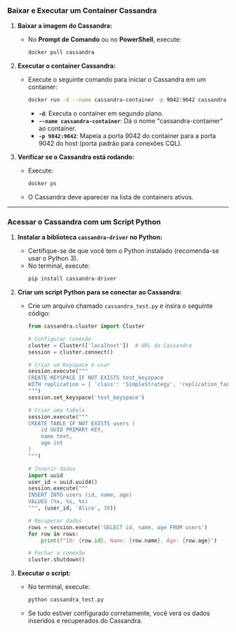 ### **Baixar e Executar um Container Cassandra**

1. **Baixar a imagem do Cassandra:**

   - No **Prompt de Comando** ou no **PowerShell**, execute:
     ```bash
     docker pull cassandra
     ```

2. **Executar o container Cassandra:**

   - Execute o seguinte comando para iniciar o Cassandra em um container:
     ```bash
     docker run -d --name cassandra-container -p 9042:9042 cassandra
     ```
     - **`-d`**: Executa o container em segundo plano.
     - **`--name cassandra-container`**: Dá o nome "cassandra-container" ao container.
     - **`-p 9042:9042`**: Mapeia a porta 9042 do container para a porta 9042 do host (porta padrão para conexões CQL).

3. **Verificar se o Cassandra está rodando:**
   - Execute:
     ```bash
     docker ps
     ```
   - O Cassandra deve aparecer na lista de containers ativos.

---

### **Acessar o Cassandra com um Script Python**

1. **Instalar a biblioteca `cassandra-driver` no Python:**

   - Certifique-se de que você tem o Python instalado (recomenda-se usar o Python 3).
   - No terminal, execute:
     ```bash
     pip install cassandra-driver
     ```

2. **Criar um script Python para se conectar ao Cassandra:**

   - Crie um arquivo chamado `cassandra_test.py` e insira o seguinte código:

     ```python
     from cassandra.cluster import Cluster

     # Configurar conexão
     cluster = Cluster(['localhost'])  # URL do Cassandra
     session = cluster.connect()

     # Criar um Keyspace e usar
     session.execute("""
     CREATE KEYSPACE IF NOT EXISTS test_keyspace
     WITH replication = { 'class': 'SimpleStrategy', 'replication_factor': '1' }
     """)
     session.set_keyspace('test_keyspace')

     # Criar uma tabela
     session.execute("""
     CREATE TABLE IF NOT EXISTS users (
         id UUID PRIMARY KEY,
         name text,
         age int
     )
     """)

     # Inserir dados
     import uuid
     user_id = uuid.uuid4()
     session.execute("""
     INSERT INTO users (id, name, age)
     VALUES (%s, %s, %s)
     """, (user_id, 'Alice', 30))

     # Recuperar dados
     rows = session.execute('SELECT id, name, age FROM users')
     for row in rows:
         print(f"ID: {row.id}, Name: {row.name}, Age: {row.age}")

     # Fechar a conexão
     cluster.shutdown()
     ```

3. **Executar o script:**
   - No terminal, execute:
     ```bash
     python cassandra_test.py
     ```
   - Se tudo estiver configurado corretamente, você verá os dados inseridos e recuperados do Cassandra.
